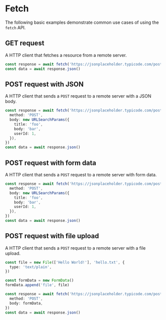 # Fetch

The following basic examples demonstrate common use cases of using the `fetch` API.

## GET request

A HTTP client that fetches a resource from a remote server.

```ts
const response = await fetch('https://jsonplaceholder.typicode.com/posts/1')
const data = await response.json()
```

## POST request with JSON

A HTTP client that sends a `POST` request to a remote server with a JSON body.

```ts
const response = await fetch('https://jsonplaceholder.typicode.com/posts', {
  method: 'POST',
  body: new URLSearchParams({
    title: 'foo',
    body: 'bar',
    userId: 1,
  }),
})
const data = await response.json()
```

## POST request with form data

A HTTP client that sends a `POST` request to a remote server with form data.

```ts
const response = await fetch('https://jsonplaceholder.typicode.com/posts', {
  method: 'POST',
  body: new URLSearchParams({
    title: 'foo',
    body: 'bar',
    userId: 1,
  }),
})
const data = await response.json()
```

## POST request with file upload

A HTTP client that sends a `POST` request to a remote server with a file upload.

```ts
const file = new File(['Hello World!'], 'hello.txt', {
  type: 'text/plain',
})

const formData = new FormData()
formData.append('file', file)

const response = await fetch('https://jsonplaceholder.typicode.com/posts', {
  method: 'POST',
  body: formData,
})
const data = await response.json()
```
